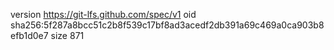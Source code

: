 version https://git-lfs.github.com/spec/v1
oid sha256:5f287a8bcc51c2b8f539c17bf8ad3acedf2db391a69c469a0ca903b8efb1d0e7
size 871
